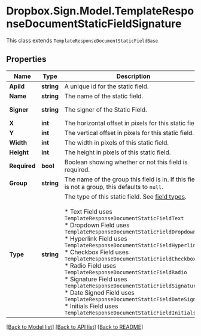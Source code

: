 # Dropbox.Sign.Model.TemplateResponseDocumentStaticFieldSignature
This class extends `TemplateResponseDocumentStaticFieldBase`

## Properties

Name | Type | Description | Notes
------------ | ------------- | ------------- | -------------
**ApiId** | **string** |  A unique id for the static field.  | 
**Name** | **string** |  The name of the static field.  | 
**Signer** | **string** |  The signer of the Static Field.  | [default to "me_now"]
**X** | **int** |  The horizontal offset in pixels for this static field.  | 
**Y** | **int** |  The vertical offset in pixels for this static field.  | 
**Width** | **int** |  The width in pixels of this static field.  | 
**Height** | **int** |  The height in pixels of this static field.  | 
**Required** | **bool** |  Boolean showing whether or not this field is required.  | 
**Group** | **string** |  The name of the group this field is in. If this field is not a group, this defaults to `null`.  | [optional] 
**Type** | **string** |  The type of this static field. See [field types](/api/reference/constants/#field-types).<br><br>* Text Field uses `TemplateResponseDocumentStaticFieldText`<br>* Dropdown Field uses `TemplateResponseDocumentStaticFieldDropdown`<br>* Hyperlink Field uses `TemplateResponseDocumentStaticFieldHyperlink`<br>* Checkbox Field uses `TemplateResponseDocumentStaticFieldCheckbox`<br>* Radio Field uses `TemplateResponseDocumentStaticFieldRadio`<br>* Signature Field uses `TemplateResponseDocumentStaticFieldSignature`<br>* Date Signed Field uses `TemplateResponseDocumentStaticFieldDateSigned`<br>* Initials Field uses `TemplateResponseDocumentStaticFieldInitials`  | [default to "signature"]

[[Back to Model list]](../README.md#documentation-for-models) [[Back to API list]](../README.md#documentation-for-api-endpoints) [[Back to README]](../README.md)

